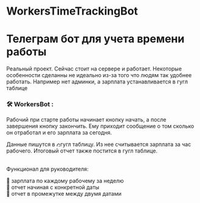 # WorkersTimeTrackingBot

# Телеграм бот для учета времени работы
Реальный проект. Сейчас стоит на сервере и работает. Некоторые особенности сделанны не идеально из-за того что людям так удобнее работать. Например нет админки, а зарплата устанавливается в гугл таблице

### :hammer_and_wrench: WorkersBot :
Рабочий при старте работы начинает кнопку начать, а после завершения кнопку закончить. Ему приходит сообщение о том сколько он отработал и его зарплата за сегодня.

<div>
 Данные пишутся в <img src="https://www.clipartmax.com/png/small/281-2811607_google-sheets-google-sheets-icon-png.png" title="Git" **alt="Git" width="10" height="10"/>гугл таблицу. 
 Из нее считывается зарплата за час рабочего. Итоговый отчет также постится в гугл таблице.</div>
<div>
  <br>
<p>Функционал для руководителя:</p>

 :small_blue_diamond: зарплата по каждому рабочему за неделю<br />
 :small_blue_diamond: отчет начиная с конкретной даты<br />
 :small_blue_diamond: отчет в промежутке между двумя датами<br />
  </div>
